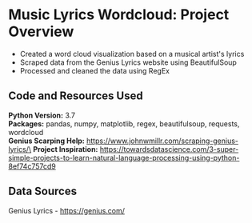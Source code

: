 # Music Lyrics Wordcloud: Project Overview
- Created a word cloud visualization based on a musical artist's lyrics
- Scraped data from the Genius Lyrics website using BeautifulSoup
- Processed and cleaned the data using RegEx

## Code and Resources Used
**Python Version:** 3.7\
**Packages:** pandas, numpy, matplotlib, regex, beautifulsoup, requests, wordcloud\
**Genius Scarping Help:** https://www.johnwmillr.com/scraping-genius-lyrics/\
**Project Inspiration:** https://towardsdatascience.com/3-super-simple-projects-to-learn-natural-language-processing-using-python-8ef74c757cd9

## Data Sources
Genius Lyrics - https://genius.com/

